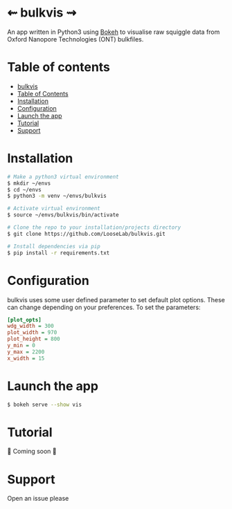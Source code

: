 ⇜ bulkvis ⇝
============

An app written in Python3 using [Bokeh](https://github.com/bokeh/bokeh/) to visualise raw squiggle data from Oxford Nanopore Technologies (ONT) bulkfiles. 

Table of contents
=================

 * [bulkvis](#-bulkvis-)
 * [Table of Contents](#table-of-contents)
 * [Installation](#installation)
 * [Configuration](#configuration)
 * [Launch the app](#launch-the-app)
 * [Tutorial](#tutorial)
 * [Support](#support)

Installation
============

```bash
# Make a python3 virtual environment
$ mkdir ~/envs
$ cd ~/envs
$ python3 -m venv ~/envs/bulkvis

# Activate virtual environment
$ source ~/envs/bulkvis/bin/activate

# Clone the repo to your installation/projects directory
$ git clone https://github.com/LooseLab/bulkvis.git

# Install dependencies via pip
$ pip install -r requirements.txt
```

Configuration
=============
bulkvis uses some user defined parameter to set default plot options. These can change depending on your preferences.
To set the parameters:

```INI
[plot_opts]
wdg_width = 300
plot_width = 970
plot_height = 800
y_min = 0
y_max = 2200
x_width = 15
```

Launch the app
==============

```bash
$ bokeh serve --show vis
```

Tutorial
========

:wrench: Coming soon 🤫

Support
=======

Open an issue please

